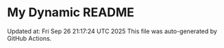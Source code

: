 # My Dynamic README
Updated at: Fri Sep 26 21:17:24 UTC 2025
This file was auto-generated by GitHub Actions.
